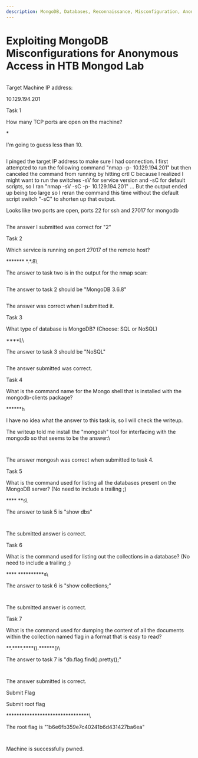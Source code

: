 ```yaml
---
description: MongoDB, Databases, Reconnaissance, Misconfiguration, Anonymous/Guest Access
---
```


# Exploiting MongoDB Misconfigurations for Anonymous Access in HTB Mongod Lab

<figure><img src="../../../../../.gitbook/assets/image (161).png" alt=""><figcaption></figcaption></figure>

Target Machine IP address:

10.129.194.201



Task 1

How many TCP ports are open on the machine?

\*

I'm going to guess less than 10.

<figure><img src="../../../../../.gitbook/assets/image (162).png" alt=""><figcaption></figcaption></figure>

I pinged the target IP address to make sure I had connection. I first attempted to run the following command "nmap -p- 10.129.194.201" but then canceled the command from running by hitting crtl C because I realized I might want to run the switches -sV for service version and -sC for default scripts, so I ran "nmap -sV -sC -p- 10.129.194.201" ... But the output ended up being too large so I reran the command this time without the default script switch "-sC" to shorten up that output.

Looks like two ports are open, ports 22 for ssh and 27017 for mongodb

<figure><img src="../../../../../.gitbook/assets/image (163).png" alt=""><figcaption></figcaption></figure>

The answer I submitted was correct for "2"



Task 2

Which service is running on port 27017 of the remote host?

\*\*\*\*\*\*\* \*.\*.8\


The answer to task two is in the output for the nmap scan:

<figure><img src="../../../../../.gitbook/assets/image (169).png" alt=""><figcaption></figcaption></figure>

The answer to task 2 should be "MongoDB 3.6.8"

<figure><img src="../../../../../.gitbook/assets/image (170).png" alt=""><figcaption></figcaption></figure>

The answer was correct when I submitted it.



Task 3

What type of database is MongoDB? (Choose: SQL or NoSQL)

\*\*\*\*L\


The answer to task 3 should be "NoSQL"

<figure><img src="../../../../../.gitbook/assets/image (171).png" alt=""><figcaption></figcaption></figure>

The answer submitted was correct.



Task 4

What is the command name for the Mongo shell that is installed with the mongodb-clients package?

\*\*\*\*\*\*h



I have no idea what the answer to this task is, so I will check the writeup.

The writeup told me install the "mongosh" tool for interfacing with the mongodb so that seems to be the answer:\


<figure><img src="../../../../../.gitbook/assets/image (180).png" alt=""><figcaption></figcaption></figure>

<figure><img src="../../../../../.gitbook/assets/image (181).png" alt=""><figcaption></figcaption></figure>

The answer mongosh was correct when submitted to task 4.



Task 5

What is the command used for listing all the databases present on the MongoDB server? (No need to include a trailing ;)

\*\*\*\* \*\*s\


The answer to task 5 is "show dbs"

<figure><img src="../../../../../.gitbook/assets/image (182).png" alt=""><figcaption></figcaption></figure>

<figure><img src="../../../../../.gitbook/assets/image (183).png" alt=""><figcaption></figcaption></figure>

The submitted answer is correct.



Task 6

What is the command used for listing out the collections in a database? (No need to include a trailing ;)

\*\*\*\* \*\*\*\*\*\*\*\*\*\*s\


The answer to task 6 is "show collections;"

<figure><img src="../../../../../.gitbook/assets/image (184).png" alt=""><figcaption></figcaption></figure>

<figure><img src="../../../../../.gitbook/assets/image (185).png" alt=""><figcaption></figcaption></figure>

The submitted answer is correct.



Task 7

What is the command used for dumping the content of all the documents within the collection named flag in a format that is easy to read?

\*\*.\*\*\*\*.\*\*\*\*().\*\*\*\*\*\*()\


The answer to task 7 is "db.flag.find().pretty();"

<figure><img src="../../../../../.gitbook/assets/image (186).png" alt=""><figcaption></figcaption></figure>

<figure><img src="../../../../../.gitbook/assets/image (187).png" alt=""><figcaption></figcaption></figure>

The answer submitted is correct.



Submit Flag

Submit root flag

\*\*\*\*\*\*\*\*\*\*\*\*\*\*\*\*\*\*\*\*\*\*\*\*\*\*\*\*\*\*\*\*\


The root flag is "1b6e6fb359e7c40241b6d431427ba6ea"

<figure><img src="../../../../../.gitbook/assets/image (188).png" alt=""><figcaption></figcaption></figure>

<figure><img src="../../../../../.gitbook/assets/image (189).png" alt=""><figcaption></figcaption></figure>

Machine is successfully pwned.
